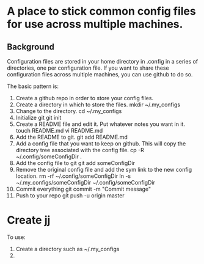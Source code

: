 # A place to stick common config files for use across multiple machines.

## Background
Configuration files are stored in your home directory in .config in a series of directories,
one per configuration file.  If you want to share these configuration files across multiple
machines, you can use github to do so.

The basic pattern is:

1. Create a github repo in order to store your config files.
2. Create a directory in which to store the files.
    mkdir ~/.my_configs
3. Change to the directory.
    cd ~/.my_configs
4. Initialize git
    git init
5. Create a README file and edit it. Put whatever notes you want in it.
    touch README.md 
    vi README.md
6. Add the README to git.
    git add README.md
7. Add a config file that you want to keep on github. This will copy the directory tree
associated with the config file.
    cp -R ~/.config/someConfigDir .
8. Add the config file to git
    git add someConfigDir
9. Remove the original config file and add the sym link to the new config location.
    rm -rf ~/.config/someConfigDir
    ln -s ~/.my_configs/someConfigDir ~/.config/someConfigDir
10. Commit everything
    git commit -m "Commit message"
11. Push to your repo
    git push -u origin master

# Create jj
To use:
1) Create a directory such as ~/.my_configs
2) 


